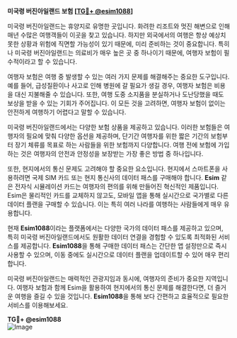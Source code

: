 **미국령 버진아일랜드 보험 [[TG💪+ @esim1088](https://t.me/s/esim1088)]**

미국령 버진아일랜드는 휴양지로 유명한 곳입니다. 화려한 리조트와 멋진 해변으로 인해 매년 수많은 여행객들이 이곳을 찾고 있습니다. 하지만 외국에서의 여행은 항상 예상치 못한 상황과 위험에 직면할 가능성이 있기 때문에, 미리 준비하는 것이 중요합니다. 특히나 미국령 버진아일랜드는 의료비가 매우 높은 곳 중 하나이기 때문에, 여행자 보험이 필수적이라고 할 수 있습니다.

여행자 보험은 여행 중 발생할 수 있는 여러 가지 문제를 해결해주는 중요한 도구입니다. 예를 들어, 급성질환이나 사고로 인해 병원에 갈 필요가 생길 경우, 여행자 보험은 비용을 대신 지불해줄 수 있습니다. 또한, 여행 도중 소지품을 분실하거나 도난당했을 때도 보상을 받을 수 있는 기회가 주어집니다. 이 모든 것을 고려하면, 여행자 보험이 없이는 안전하게 여행하기 어렵다고 말할 수 있습니다.

미국령 버진아일랜드에서는 다양한 보험 상품을 제공하고 있습니다. 이러한 보험들은 여행자의 필요에 맞춰 다양한 옵션을 제공하며, 단기간 여행자를 위한 짧은 기간의 보험부터 장기 체류를 목표로 하는 사람들을 위한 보험까지 다양합니다. 여행 전에 보험에 가입하는 것은 여행자의 안전과 안정성을 보장받는 가장 좋은 방법 중 하나입니다.

또한, 현지에서의 통신 문제도 고려해야 할 중요한 요소입니다. 현지에서 스마트폰을 사용하려면 국제 SIM 카드 또는 현지 통신사의 데이터 패스를 구매해야 합니다. **Esim** 같은 전자식 시뮬레이션 카드는 여행자의 편의를 위해 만들어진 혁신적인 제품입니다. Esim은 물리적인 카드를 교체하지 않고도, 모바일 앱을 통해 실시간으로 국가별로 다른 데이터 플랜을 구매할 수 있습니다. 이는 특히 여러 나라를 여행하는 사람들에게 매우 유용합니다.

현재 **Esim1088**이라는 플랫폼에서는 다양한 국가의 데이터 패스를 제공하고 있으며, 특히 미국령 버진아일랜드에서도 원활한 데이터 연결을 경험할 수 있도록 최적화된 서비스를 제공합니다. **Esim1088**을 통해 구매한 데이터 패스는 간단한 앱 설정만으로 즉시 사용할 수 있으며, 이동 중에도 실시간으로 데이터 플랜을 업데이트할 수 있어 매우 편리합니다.

미국령 버진아일랜드는 매력적인 관광지임과 동시에, 여행자의 준비가 중요한 지역입니다. 여행자 보험과 함께 Esim을 활용하여 현지에서의 통신 문제를 해결한다면, 더 즐거운 여행을 즐길 수 있을 것입니다. **Esim1088**을 통해 보다 간편하고 효율적으로 필요한 서비스를 이용해보세요.

**TG💪+ @esim1088**  
![Image](https://i.postimg.cc/Y0z9fWf4/image.png)